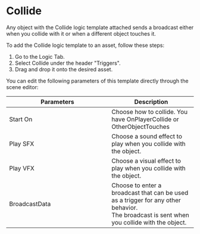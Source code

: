 # Collide

Any object with the Collide logic template attached sends a broadcast either when you collide with it or when a different object touches it.

To add the Collide logic template to an asset, follow these steps:

1. Go to the Logic Tab.
2. Select Collide under the header "Triggers".
3. Drag and drop it onto the desired asset.

You can edit the following parameters of this template directly through the scene editor:

<table><thead><tr><th width="259">Parameters</th><th>Description</th></tr></thead><tbody><tr><td>Start On</td><td>Choose how to collide. You have OnPlayerCollide or OtherObjectTouches</td></tr><tr><td>Play SFX</td><td>Choose a sound effect to play when you collide with the object.</td></tr><tr><td>Play VFX</td><td>Choose a visual effect to play when you collide with the object.</td></tr><tr><td>BroadcastData</td><td>Choose to enter a broadcast that can be used as a trigger for any other behavior. <br>The broadcast is sent when you collide with the object.</td></tr></tbody></table>
